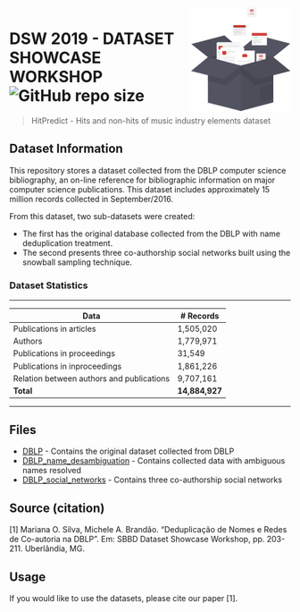 <img src="icon.png" align="right" />

# DSW 2019 - DATASET SHOWCASE WORKSHOP ![GitHub repo size](https://img.shields.io/github/repo-size/marianaossilva/DSW2019.svg?color=d43f3a)

> HitPredict - Hits and non-hits of music industry elements dataset

## Dataset Information

This repository stores a dataset collected from the DBLP computer science bibliography, an on-line reference for bibliographic information on major computer science publications. This dataset includes approximately 15 million records collected in September/2016. 

From this dataset, two sub-datasets were created:
- The first has the original database collected from the DBLP with name deduplication treatment.
- The second presents three co-authorship social networks built using the snowball sampling technique.

### Dataset Statistics

---
**Data** | **# Records**
--- | ---
Publications in articles | 1,505,020
Authors | 1,779,971
Publications in proceedings | 31,549
Publications in inproceedings | 1,861,226
Relation between authors and publications | 9,707,161
**Total** | **14,884,927**
---

## Files

* [DBLP](https://drive.google.com/open?id=0BxcdZUa_SVMcdzhLeWJuREd0UW8) - Contains the original dataset collected from DBLP
* [DBLP_name_desambiguation](https://drive.google.com/open?id=0BxcdZUa_SVMcUWhia01EUDVTY0U) - Contains collected data with ambiguous names resolved
* [DBLP_social_networks](https://drive.google.com/open?id=0BxcdZUa_SVMcVTI4WnhscTNESnM) - Contains three co-authorship social networks

## Source (citation)

[1] Mariana O. Silva, Michele A. Brandão. “Deduplicação de Nomes e Redes de Co-autoria na DBLP”. Em: SBBD Dataset Showcase Workshop, pp. 203-211. Uberlândia, MG.

## Usage

If you would like to use the datasets, please cite our paper [1].